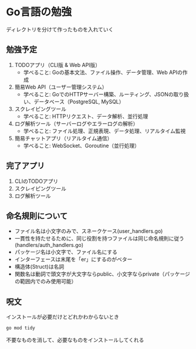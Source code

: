 # Go言語の勉強
ディレクトリを分けて作ったものを入れていく

## 勉強予定
1. TODOアプリ（CLI版 & Web API版）
    - 学べること: Goの基本文法、ファイル操作、データ管理、Web APIの作成
2. 簡易Web API（ユーザー管理システム）
    - 学べること: GoでのHTTPサーバー構築、ルーティング、JSONの取り扱い、データベース（PostgreSQL, MySQL）
3. スクレイピングツール
    - 学べること: HTTPリクエスト、データ解析、並行処理
4. ログ解析ツール（サーバーログやエラーログの解析）
    - 学べること: ファイル処理、正規表現、データ処理、リアルタイム監視
5. 簡易チャットアプリ（リアルタイム通信）
    - 学べること: WebSocket、Goroutine（並行処理）

## 完了アプリ
1. CLIのTODOアプリ
3. スクレイピングツール
4. ログ解析ツール

## 命名規則について
- ファイル名は小文字のみで、スネークケース(user_handlers.go)
- 一貫性を持たせるために、同じ役割を持つファイルは同じ命名規則に従う(handlers/auth_handlers.go)
- パッケージ名は小文字で、ファイル名にする
- インターフェースは末尾を「er」にするのがベター
- 構造体(Struct)は名詞
- 関数名は動詞で頭文字が大文字ならpublic、小文字ならprivate（パッケージの範囲内でのみ使用可能）

## 呪文
インストールが必要だけとどれかわからないとき
```bash
go mod tidy
```
不要なものを消して、必要なものをインストールしてくれる